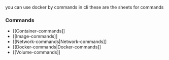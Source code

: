 you can use docker by commands in cli 
these are the sheets for commands
### Commands
- [[Container-commands]]
- [[Image-commands]]
- [[Network-commands|Network-commands]]
- [[Docker-commands|Docker-commands]]
- [[Volume-commands]]
